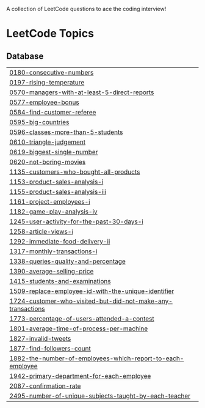 A collection of LeetCode questions to ace the coding interview!
<!---LeetCode Topics Start-->
# LeetCode Topics
## Database
|  |
| ------- |
| [0180-consecutive-numbers](https://github.com/Omarioooo/SQL-50-Study-Plan/tree/master/0180-consecutive-numbers) |
| [0197-rising-temperature](https://github.com/Omarioooo/SQL-50-Study-Plan/tree/master/0197-rising-temperature) |
| [0570-managers-with-at-least-5-direct-reports](https://github.com/Omarioooo/SQL-50-Study-Plan/tree/master/0570-managers-with-at-least-5-direct-reports) |
| [0577-employee-bonus](https://github.com/Omarioooo/SQL-50-Study-Plan/tree/master/0577-employee-bonus) |
| [0584-find-customer-referee](https://github.com/Omarioooo/SQL-50-Study-Plan/tree/master/0584-find-customer-referee) |
| [0595-big-countries](https://github.com/Omarioooo/SQL-50-Study-Plan/tree/master/0595-big-countries) |
| [0596-classes-more-than-5-students](https://github.com/Omarioooo/SQL-50-Study-Plan/tree/master/0596-classes-more-than-5-students) |
| [0610-triangle-judgement](https://github.com/Omarioooo/SQL-50-Study-Plan/tree/master/0610-triangle-judgement) |
| [0619-biggest-single-number](https://github.com/Omarioooo/SQL-50-Study-Plan/tree/master/0619-biggest-single-number) |
| [0620-not-boring-movies](https://github.com/Omarioooo/SQL-50-Study-Plan/tree/master/0620-not-boring-movies) |
| [1135-customers-who-bought-all-products](https://github.com/Omarioooo/SQL-50-Study-Plan/tree/master/1135-customers-who-bought-all-products) |
| [1153-product-sales-analysis-i](https://github.com/Omarioooo/SQL-50-Study-Plan/tree/master/1153-product-sales-analysis-i) |
| [1155-product-sales-analysis-iii](https://github.com/Omarioooo/SQL-50-Study-Plan/tree/master/1155-product-sales-analysis-iii) |
| [1161-project-employees-i](https://github.com/Omarioooo/SQL-50-Study-Plan/tree/master/1161-project-employees-i) |
| [1182-game-play-analysis-iv](https://github.com/Omarioooo/SQL-50-Study-Plan/tree/master/1182-game-play-analysis-iv) |
| [1245-user-activity-for-the-past-30-days-i](https://github.com/Omarioooo/SQL-50-Study-Plan/tree/master/1245-user-activity-for-the-past-30-days-i) |
| [1258-article-views-i](https://github.com/Omarioooo/SQL-50-Study-Plan/tree/master/1258-article-views-i) |
| [1292-immediate-food-delivery-ii](https://github.com/Omarioooo/SQL-50-Study-Plan/tree/master/1292-immediate-food-delivery-ii) |
| [1317-monthly-transactions-i](https://github.com/Omarioooo/SQL-50-Study-Plan/tree/master/1317-monthly-transactions-i) |
| [1338-queries-quality-and-percentage](https://github.com/Omarioooo/SQL-50-Study-Plan/tree/master/1338-queries-quality-and-percentage) |
| [1390-average-selling-price](https://github.com/Omarioooo/SQL-50-Study-Plan/tree/master/1390-average-selling-price) |
| [1415-students-and-examinations](https://github.com/Omarioooo/SQL-50-Study-Plan/tree/master/1415-students-and-examinations) |
| [1509-replace-employee-id-with-the-unique-identifier](https://github.com/Omarioooo/SQL-50-Study-Plan/tree/master/1509-replace-employee-id-with-the-unique-identifier) |
| [1724-customer-who-visited-but-did-not-make-any-transactions](https://github.com/Omarioooo/SQL-50-Study-Plan/tree/master/1724-customer-who-visited-but-did-not-make-any-transactions) |
| [1773-percentage-of-users-attended-a-contest](https://github.com/Omarioooo/SQL-50-Study-Plan/tree/master/1773-percentage-of-users-attended-a-contest) |
| [1801-average-time-of-process-per-machine](https://github.com/Omarioooo/SQL-50-Study-Plan/tree/master/1801-average-time-of-process-per-machine) |
| [1827-invalid-tweets](https://github.com/Omarioooo/SQL-50-Study-Plan/tree/master/1827-invalid-tweets) |
| [1877-find-followers-count](https://github.com/Omarioooo/SQL-50-Study-Plan/tree/master/1877-find-followers-count) |
| [1882-the-number-of-employees-which-report-to-each-employee](https://github.com/Omarioooo/SQL-50-Study-Plan/tree/master/1882-the-number-of-employees-which-report-to-each-employee) |
| [1942-primary-department-for-each-employee](https://github.com/Omarioooo/SQL-50-Study-Plan/tree/master/1942-primary-department-for-each-employee) |
| [2087-confirmation-rate](https://github.com/Omarioooo/SQL-50-Study-Plan/tree/master/2087-confirmation-rate) |
| [2495-number-of-unique-subjects-taught-by-each-teacher](https://github.com/Omarioooo/SQL-50-Study-Plan/tree/master/2495-number-of-unique-subjects-taught-by-each-teacher) |
<!---LeetCode Topics End-->
